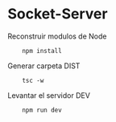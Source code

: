 # Socket-Server

Reconstruir modulos de Node
```
    npm install
```

Generar carpeta DIST
```
    tsc -w
```

Levantar el servidor DEV
```
    npm run dev
```